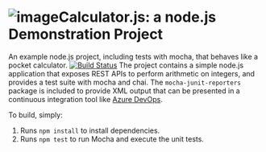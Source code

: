 ![image](https://github.com/mc230923497/calculator/assets/145974336/274b320d-d5f8-474d-97ca-445ecbb5ae99)Calculator.js: a node.js Demonstration Project
==============================================
An example node.js project, including tests with mocha, that behaves like
a pocket calculator.
[![Build Status](https://dev.azure.com/mc230923497/calculator/_apis/build/status%2Fmc230923497.calculator)](https://dev.azure.com/mc230923497/calculator/_build/latest?definitionId=1) 
The project contains a simple node.js application that exposes REST APIs
to perform arithmetic on integers, and provides a test suite with mocha
and chai.  The `mocha-junit-reporters` package is included to provide XML
output that can be presented in a continuous integration tool like
[Azure DevOps](https://azure.com/devops).

To build, simply:

1. Runs `npm install` to install dependencies.
2. Runs `npm test` to run Mocha and execute the unit tests.

